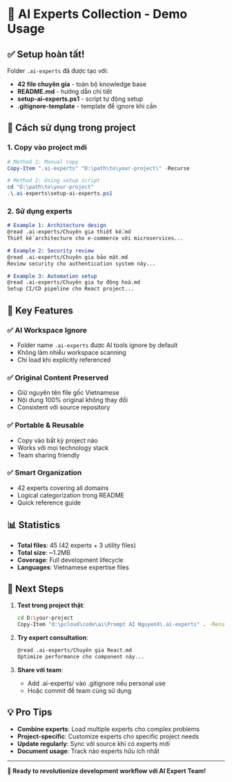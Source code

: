 # 🚀 AI Experts Collection - Demo Usage

## ✅ Setup hoàn tất!

Folder `.ai-experts` đã được tạo với:
- **42 file chuyên gia** - toàn bộ knowledge base
- **README.md** - hướng dẫn chi tiết  
- **setup-ai-experts.ps1** - script tự động setup
- **.gitignore-template** - template để ignore khi cần

## 🎯 Cách sử dụng trong project

### 1. Copy vào project mới
```powershell
# Method 1: Manual copy
Copy-Item ".ai-experts" "D:\path\to\your-project\" -Recurse

# Method 2: Using setup script  
cd "D:\path\to\your-project"
.\.ai-experts\setup-ai-experts.ps1
```

### 2. Sử dụng experts
```markdown
# Example 1: Architecture design
@read .ai-experts/Chuyên gia thiết kế.md
Thiết kế architecture cho e-commerce với microservices...

# Example 2: Security review  
@read .ai-experts/Chuyên gia bảo mật.md
Review security cho authentication system này...

# Example 3: Automation setup
@read .ai-experts/Chuyên gia tự động hoá.md  
Setup CI/CD pipeline cho React project...
```

## 🌟 Key Features

### ✅ **AI Workspace Ignore**
- Folder name `.ai-experts` được AI tools ignore by default
- Không làm nhiễu workspace scanning
- Chỉ load khi explicitly referenced

### ✅ **Original Content Preserved**  
- Giữ nguyên tên file gốc Vietnamese
- Nội dung 100% original không thay đổi
- Consistent với source repository

### ✅ **Portable & Reusable**
- Copy vào bất kỳ project nào
- Works với mọi technology stack
- Team sharing friendly

### ✅ **Smart Organization**
- 42 experts covering all domains
- Logical categorization trong README
- Quick reference guide

## 📊 Statistics
- **Total files**: 45 (42 experts + 3 utility files)
- **Total size**: ~1.2MB
- **Coverage**: Full development lifecycle
- **Languages**: Vietnamese expertise files

## 🔄 Next Steps

1. **Test trong project thật**:
   ```bash
   cd D:\your-project
   Copy-Item "d:\pcloud\code\ai\Prompt AI NguyenX\.ai-experts" . -Recurse
   ```

2. **Try expert consultation**:
   ```markdown
   @read .ai-experts/Chuyên gia React.md
   Optimize performance cho component này...
   ```

3. **Share với team**:
   - Add .ai-experts/ vào .gitignore nếu personal use
   - Hoặc commit để team cùng sử dụng

## 💡 Pro Tips

- **Combine experts**: Load multiple experts cho complex problems
- **Project-specific**: Customize experts cho specific project needs  
- **Update regularly**: Sync với source khi có experts mới
- **Document usage**: Track nào experts hữu ích nhất

---

**🎉 Ready to revolutionize development workflow với AI Expert Team!**
